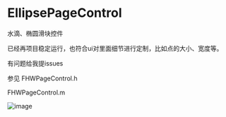 # EllipsePageControl
水滴、椭圆滑块控件  

已经再项目稳定运行，也符合ui对里面细节进行定制，比如点的大小、宽度等。  

有问题给我提issues  



参见
FHWPageControl.h  

FHWPageControl.m   


![image](https://github.com/suzhiqiu/EllipsePageControl/blob/master/%E8%BD%AE%E6%92%AD.gif)
